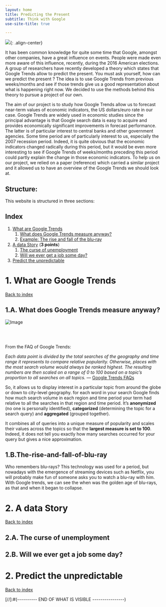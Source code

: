 ```yaml
---
layout: home
title: Predicting the Present 
subtitle: Think with Google
use-site-title: true

---
```


![](../img/fabrizio-verrecchia-Ai7sV3SSMIQ-unsplash.jpg){: .align-center}

It has been common knowledge for quite some time that Google, amongst other companies, have a great influence on events. People were made even more aware of this influence, recently, during the 2016 American elections. 
A group of researchers have recently developed a theory which states that Google Trends allow to predict the present. You must ask yourself, how can we predict the present ? The idea is to use Google Trends from previous weeks/months and see if those trends give us a good representation about what is happening right now. 
We decided to use the methods behind this theory to pursue a project of our own. 


The  aim  of our project is to study how Google Trends allow us to forecast near-term values of economic indicators, the US dollars/euro rate in our case. Google Trends are widely used in economic studies since the principal  advantage  is  that  Google search  data  is  easy  to  acquire  and  provides  economically significant  improvements  in  forecast  performance. The latter is of  particular  interest  to  central  banks  and  other  government agencies.
Some time period are of particularly interest to us, especially the 2007 recession period. Indeed, it is quite obvious that the economic indicators changed radically during this period, but it would be even more interesting to see if Google Trends of weeks/months preceding this period could partly explain the change in those economic indicators. 
To help us on our project, we relied on a paper (reference) which carried a similar project and it allowed us to have an overview of the Google Trends we should look at.

## Structure:

This website is structured in three sections:

## <a class="anchor"></a> Index
1. [What are Google Trends](#-1.-What-are-Google-Trends)
    1. [What does Google Trends measure anyway?](#-1.A.-What-does-Google-Trends-measure-anyway?)
    2. [Example: The rise and fall of the blu-ray](#-1-B-The-rise-and-fall-of-blu-ray)
2. [A data Story](#-2.-A-data-story) (**3 points**)
    1. [The curse of unemployment](#-2.A.-Curse-of-unemployment)
    2. [Will we ever get a job some day?](#-2.B.-Will-we-ever-get-a-job-some-day?)
3. [Predict the unpredictable](#-3.-Predict-the-unpredictable) 



# <a class="anchor"></a> 1. What are Google Trends
[Back to index](#-Index)
## <a class="anchor"></a> 1.A. What does Google Trends measure anyway?

![Image](../img/Trends.jpg)

<br>
<br>

From the FAQ of Google Trends: 

*Each data point is divided by the total searches of the geography and time range it represents to compare relative popularity. Otherwise, places with the most search volume would always be ranked highest.
The resulting numbers are then scaled on a range of 0 to 100 based on a topic’s proportion to all searches on all topics.* — [Google Trends FAQs](https://support.google.com/trends/answer/4365533?hl=en)

So, it allows us to display interest in a particular topic from around the globe or down to city-level geography. for each word in your search Google finds how much search volume in each region and time period your term had relative to all the searches in that region and time period. It’s **anonymized** (no one is personally identified), **categorized** (determining the topic for a search query) and **aggregated** (grouped together). 

It combines all of queries into a unique measure of popularity and scales their values across the topics so that the **largest measure is set to 100**. Indeed, it does not tell you exactly how many searches occurred for your query but gives a nice approximation.


## <a class="anchor"></a> 1.B.The-rise-and-fall-of-blu-ray

Who remembers blu-rays? This technology was used for a period, but nowadays with the emergence of streaming devices such as Netflix, you will probably make fun of someone asks you to watch a blu-ray with him. With Google trends, we can see the when was the golden age of blu-rays, as that and when it began to collapse. 

# <a class="anchor"></a> 2. A data Story
[Back to index](#-Index)

## <a class="anchor"></a> 2.A. The curse of unemployment


## <a class="anchor"></a> 2.B. Will we ever get a job some day?



# <a class="anchor"></a> 2. Predict the unpredictable
[Back to index](#-Index)



[//]:#(---------- END OF WHAT IS VISIBLE ----------------)
